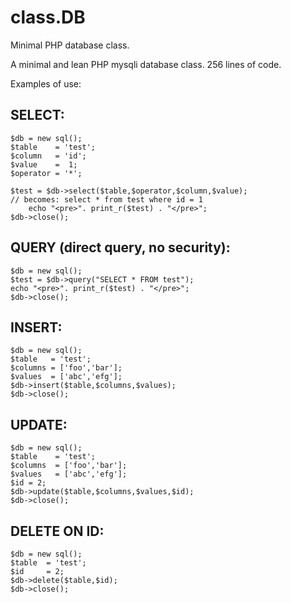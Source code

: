 # class.DB
Minimal PHP database class.

A minimal and lean PHP mysqli database class. 256 lines of code.

Examples of use:

SELECT:
  ------
	$db = new sql();
	$table    = 'test';
	$column   = 'id';
	$value    =  1;
	$operator = '*';
	
	$test = $db->select($table,$operator,$column,$value);
	// becomes: select * from test where id = 1
    	echo "<pre>". print_r($test) . "</pre>";
	$db->close();
	
QUERY (direct query, no security):
  ------
	$db = new sql();
	$test = $db->query("SELECT * FROM test");
	echo "<pre>". print_r($test) . "</pre>";
	$db->close();
	
INSERT:
  ------ 
	$db = new sql();
	$table   = 'test';
	$columns = ['foo','bar'];
	$values  = ['abc','efg'];
	$db->insert($table,$columns,$values);
	$db->close();
	
UPDATE:
  ------
	$db = new sql();
	$table    = 'test';
	$columns  = ['foo','bar'];
	$values   = ['abc','efg'];
	$id = 2;
	$db->update($table,$columns,$values,$id);
	$db->close();
	
DELETE ON ID:
  ------
	$db = new sql();
	$table  = 'test';
	$id 	= 2;
	$db->delete($table,$id);
	$db->close();
	
